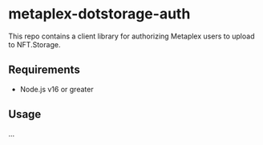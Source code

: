 # metaplex-dotstorage-auth

This repo contains a client library for authorizing Metaplex users to upload to NFT.Storage.

## Requirements

- Node.js v16 or greater

## Usage

...